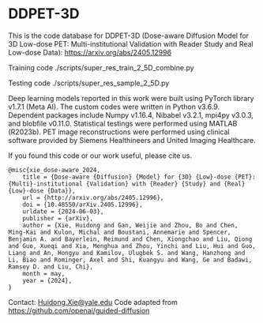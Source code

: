 # DDPET-3D

This is the code database for DDPET-3D (Dose-aware Diffusion Model for 3D Low-dose PET: Multi-institutional Validation with Reader Study and Real Low-dose Data): https://arxiv.org/abs/2405.12996

Training code ./scripts/super_res_train_2_5D_combine.py

Testing code ./scripts/super_res_sample_2_5D.py

Deep learning models reported in this work were built using PyTorch library v1.7.1 (Meta AI). The custom codes were written in Python v3.6.9. Dependent packages include Numpy v1.16.4, Nibabel v3.2.1, mpi4py v3.0.3, and blobfile v0.11.0. Statistical testings were performed using MATLAB (R2023b). PET image reconstructions were performed using clinical software provided by Siemens Healthineers and United Imaging Healthcare.

If you found this code or our work useful, please cite us.
```
@misc{xie_dose-aware_2024,
	title = {Dose-aware {Diffusion} {Model} for {3D} {Low}-dose {PET}: {Multi}-institutional {Validation} with {Reader} {Study} and {Real} {Low}-dose {Data}},
	url = {http://arxiv.org/abs/2405.12996},
	doi = {10.48550/arXiv.2405.12996},
	urldate = {2024-06-03},
	publisher = {arXiv},
	author = {Xie, Huidong and Gan, Weijie and Zhou, Bo and Chen, Ming-Kai and Kulon, Michal and Boustani, Annemarie and Spencer, Benjamin A. and Bayerlein, Reimund and Chen, Xiongchao and Liu, Qiong and Guo, Xueqi and Xia, Menghua and Zhou, Yinchi and Liu, Hui and Guo, Liang and An, Hongyu and Kamilov, Ulugbek S. and Wang, Hanzhong and Li, Biao and Rominger, Axel and Shi, Kuangyu and Wang, Ge and Badawi, Ramsey D. and Liu, Chi},
	month = may,
	year = {2024},
}
```

Contact: Huidong.Xie@yale.edu
Code adapted from https://github.com/openai/guided-diffusion
